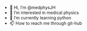- 👋 Hi, I’m @medphysJH
- 👀 I’m interested in medical physics
- 🌱 I’m currently learning python
- 📫 How to reach me through git-hub
